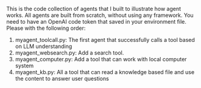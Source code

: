 This is the code collection of agents that I built to illustrate how agent works. All agents are built from scratch, without using any framework. 
You need to have an OpenAI code token that saved in your environment file. 
Please with the following order:
1. myagent_toolcall.py: The first agent that successfully calls a tool based on LLM understanding
2. myagent_websearch.py: Add a search tool. 
3. myagent_computer.py: Add a tool that can work with local computer system
4. myagent_kb.py: All a tool that can read a knowledge based file and use the content to answer user questions
